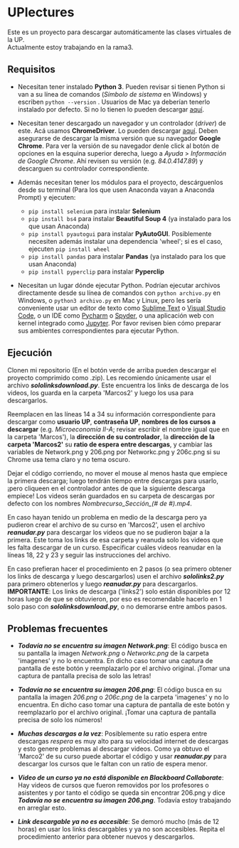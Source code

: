 # UPlectures

Este es un proyecto para descargar automáticamente las clases virtuales de la UP.  
Actualmente estoy trabajando en la rama3.  

## Requisitos  

* Necesitan tener instalado **Python 3**. Pueden revisar si tienen Python si van a su línea de comandos (*Símbolo de sistema* en Windows) y escriben `python --version` . Usuarios de Mac ya deberían tenerlo instalado por defecto. Si no lo tienen lo pueden descargar [aquí](https://www.python.org/downloads/).  

*  Necesitan tener descargado un navegador y un controlador (*driver*) de este. Acá usamos **ChromeDriver**. Lo pueden descargar [aquí](https://sites.google.com/a/chromium.org/chromedriver/downloads). Deben asegurarse de descargar la misma versión que su navegador **Google Chrome**. Para ver la versión de su navegador denle click al botón de opciones en la esquina superior derecha, luego a *Ayuda* > *Información de Google Chrome*. Ahí revisen su versión (e.g. *84.0.4147.89*) y descarguen su controlador correspondiente.  

* Además necesitan tener los módulos para el proyecto, descárguenlos desde su terminal (Para los que usen Anaconda vayan a Anaconda Prompt) y ejecuten:
	* `pip install selenium` para instalar **Selenium** 
	* `pip install bs4` para instalar **Beautiful Soup 4** (ya instalado para los que usan Anaconda)
	* `pip install pyautogui` para instalar **PyAutoGUI**. Posiblemente necesiten además instalar una dependencia 'wheel'; si es el caso, ejecuten `pip install wheel`
	* `pip install pandas` para instalar **Pandas** (ya instalado para los que usan Anaconda)
	* `pip install pyperclip` para instalar **Pyperclip**
	
* Necesitan un lugar dónde ejecutar Python. Podrían ejecutar archivos directamente desde su línea de comandos con  `python archivo.py` en Windows, o `python3 archivo.py` en Mac y Linux, pero les sería conveniente usar un editor de texto como [Sublime Text](https://www.sublimetext.com/) o [Visual Studio Code](https://code.visualstudio.com/), o un IDE como [Pycharm](https://www.jetbrains.com/pycharm/) o [Spyder](https://www.spyder-ide.org/), o una aplicación web con kernel integrado como [Jupyter](https://jupyter.org/]). Por favor revisen bien cómo preparar sus ambientes correspondientes para ejecutar Python.  

## Ejecución

Clonen mi repositorio (En el botón verde de arriba pueden descargar el proyecto comprimido como .zip). Les recomiendo únicamente usar el archivo ***sololinksdownload.py***. Este encuentra los links de descarga de los videos, los guarda en la carpeta 'Marcos2' y luego los usa para descargarlos.  

Reemplacen en las líneas 14 a 34 su información correspondiente para descargar como **usuario UP**, **contraseña UP**, **nombres de los cursos a descargar** (e.g. *Microeconomía II-A*; revisar escribir el nombre igual que en la carpeta 'Marcos'), la **dirección de su controlador**, la **dirección de la carpeta 'Marcos2'** su **ratio de espera entre descargas**, y cambiar las variables de Network.png y 206.png por Networkc.png y 206c.png si su Chrome usa tema claro y no tema oscuro.  

Dejar el código corriendo, no mover el mouse al menos hasta que empiece la primera descarga; luego tendrán tiempo entre descargas para usarlo, ¡pero cliqueen en el controlador antes de que la siguiente descarga empiece! Los videos serán guardados en su carpeta de descargas por defecto con los nombres *Nombrecurso_Sección_(# de #).mp4*.

En caso hayan tenido un problema en medio de la descarga pero ya pudieron crear el archivo de su curso en 'Marcos2', usen el archivo ***reanudar.py*** para descargar los videos que no se pudieron bajar a la primera. Este toma los links de esa carpeta y reanuda solo los videos que les falta descargar de un curso. Especificar cuáles videos reanudar en la líneas 18, 22 y 23 y seguir las instrucciones del archivo.  

En caso prefieran hacer el procedimiento en 2 pasos (o sea primero obtener los links de descarga y luego descargarlos) usen el archivo ***sololinks2.py*** para primero obtenerlos y luego ***reanudar.py*** para descargarlos. **IMPORTANTE**: Los links de descarga ('links2') solo están disponibles por 12 horas luego de que se obtuvieron, por eso es recomendable hacerlo en 1 solo paso con ***sololinksdownload.py***, o no demorarse entre ambos pasos.

## Problemas frecuentes

* ***Todavía no se encuentra su imagen Network.png***: El código busca en su pantalla la imagen *Network.png* o *Networkc.png* de la carpeta 'imagenes' y no lo encuentra. En dicho caso tomar una captura de pantalla de este botón y reemplazarlo por el archivo original. ¡Tomar una captura de pantalla precisa de solo las letras!  

* ***Todavía no se encuentra su imagen 206.png***: El código busca en su pantalla la imagen *206.png* o *206c.png* de la carpeta 'imagenes' y no lo encuentra. En dicho caso tomar una captura de pantalla de este botón y reemplazarlo por el archivo original. ¡Tomar una captura de pantalla precisa de solo los números!  

* ***Muchas descargas a la vez***: Posiblemente su ratio espera entre descargas *respera* es muy alto para su velocidad internet de descargas y esto genere problemas al descargar videos. Como ya obtuvo el 'Marco2' de su curso puede abortar el código y usar ***reanudar.py*** para descargar los cursos que le faltan con un ratio de espera menor.  

* ***Video de un curso ya no está disponible en Blackboard Collaborate***: Hay videos de cursos que fueron removidos por los profesores o asistentes y por tanto el código se queda sin encontrar 206.png y dice ***Todavía no se encuentra su imagen 206.png***. Todavía estoy trabajando en arreglar esto.

* ***Link descargable ya no es accesible***: Se demoró mucho (más de 12 horas) en usar los links descargables y ya no son accesibles. Repita el procedimiento anterior para obtener nuevos y descargarlos.
